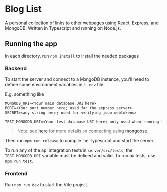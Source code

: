 # Blog List

A personal collection of links to other webpages using React, Express, and MongoDB. Written in Typescript and running on Node.js.

## Running the app

In each directory, run `npm install` to  install the needed packages

### Backend

To start the server and connect to a MongoDB instance, you'll need to define some environment variables in a `.env` file.

E.g. something like

```txt
MONGODB_URI=<Your main database URI here>
PORT=<Your port number here; used for the express server>
SECRET=<any string here; used for verifying json webtokens>

TEST_MONGODB_URI=<Your test database URI here; only used when running tests>
```

> Note: see [here](https://mongoosejs.com/docs/connections.html) for more details on connecting using [mongoose](https://mongoosejs.com/).

Then run `npm run release` to compile the Typescript and start the server.

To run any of the api integration tests in `server/src/tests`, the `TEST_MONGODB_URI` variable must be defined and valid. To run *all* tests, use `npm run test`.

### Frontend

Run `npm run dev` to start the Vite project.
